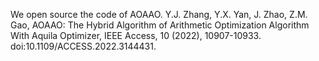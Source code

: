 We open source the code of AOAAO.
Y.J. Zhang, Y.X. Yan, J. Zhao, Z.M. Gao, AOAAO: The Hybrid Algorithm of Arithmetic Optimization Algorithm With Aquila Optimizer, IEEE Access, 10 (2022), 10907-10933. doi:10.1109/ACCESS.2022.3144431.
